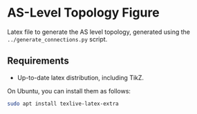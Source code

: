 # AS-Level Topology Figure

Latex file to generate the AS level topology, generated using the `../generate_connections.py` script.

## Requirements
- Up-to-date latex distribution, including TikZ.

On Ubuntu, you can install them as follows:

```sh
sudo apt install texlive-latex-extra
```
